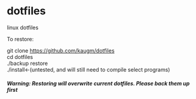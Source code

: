 # dotfiles
linux dotfiles

To restore:

git clone https://github.com/kaugm/dotfiles  
cd dotfiles\
./backup restore\
./install<-(untested, and will still need to compile select programs)

##### Warning: Restoring will overwrite current dotfiles. Please back them up first
